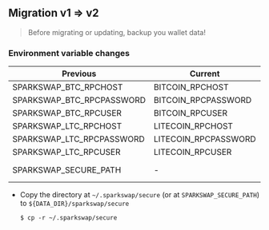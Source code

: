 ## Migration v1 => v2

> Before migrating or updating, backup you wallet data!

### Environment variable changes

| Previous                  | Current              | Notes                                             |
| ------------------------- | -------------------- | ------------------------------------------------- |
| SPARKSWAP_BTC_RPCHOST     | BITCOIN_RPCHOST      |
| SPARKSWAP_BTC_RPCPASSWORD | BITCOIN_RPCPASSWORD  |
| SPARKSWAP_BTC_RPCUSER     | BITCOIN_RPCUSER      |
| SPARKSWAP_LTC_RPCHOST     | LITECOIN_RPCHOST     |
| SPARKSWAP_LTC_RPCPASSWORD | LITECOIN_RPCPASSWORD |
| SPARKSWAP_LTC_RPCUSER     | LITECOIN_RPCUSER     |
| SPARKSWAP_SECURE_PATH     | -                    | Now conventionally at `SPARKSWAP_DATA_DIR`/secure |

- Copy the directory at `~/.sparkswap/secure` (or at `SPARKSWAP_SECURE_PATH`) to `${DATA_DIR}/sparkswap/secure`

  ```shell
  $ cp -r ~/.sparkswap/secure
  ```

